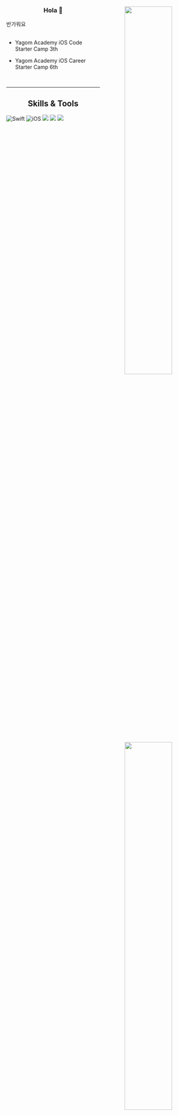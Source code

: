 
<div align="center">
<img align="right" width="50%" src="https://github-readme-stats.vercel.app/api?username=yeeton37&show_icons=true&theme=radical"/>

  
### Hola 👋

<div align="left">
반가워요 <br>
   <br>
  
- Yagom Academy iOS Code Starter Camp 3th
- Yagom Academy iOS Career Starter Camp 6th

  <br>
 
</div>
 
---
    
<img align="right" width="50%" src="https://github-readme-stats.vercel.app/api/top-langs/?username=yeeton37&theme=dracula&exclude_repo=Computer-Science-Engineering&layout=compact&langs_count=10"/></a>

## Skills & Tools
<div align="left">

![Swift](https://img.shields.io/badge/Swift-FA7343?style=flat-square&logo=Swift&logoColor=white) 
![iOS](https://img.shields.io/badge/iOS-222222?style=flat-square&logo=Apple&logoColor=white) 
<img src="https://img.shields.io/badge/XCode-147EFB?style=flat-square&logo=xcode&logoColor=white"/>
<img src="https://img.shields.io/badge/GitHub-181717?style=flat-square&logo=github&logoColor=white"/> 
<img src="https://img.shields.io/badge/Git-F05032?style=flat-square&logo=Git&logoColor=white"/>

  <br>
 
</div>
